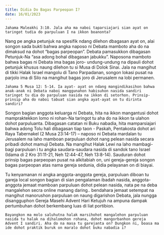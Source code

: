 ```yaml
---
title: Didia Do Bagas Parpeopan I?
date: 16/01/2023
---
```


`Jahama Maleakhi 3:10. Jala aha ma naboi taparsiajari sian ayat on taringot tudia do parpuluan I na ikkon boanonta?`

Nang pe angka petunjuk na spesifik ndang dilehon dbagasan ayat on, alai songon sada bukti bahwa angka naposo ni Debata mamboto aha do na dimaksud na dohot “bagas parpeopan”. Debata pamasukkon dibagasan Petunjuk-Na “asa adong bohal dibagasan jabukku”. Naposona mamboto bahwa bagas ni Debata ima bagas joro- undung-undung na dipauli dohot petunjuk khusus naung dilehon tu si Musa di Dolok Sinai. Jala na mangihut di tikki Halak Israel mangolu di Tano Parpadanan, songon lokasi pusat na parjolo ima di Silo na mangihut bagas joro di Jerusalem na lobi permanen.

`Jahama 5 Musa 12: 5-14. Ia ayat- ayat on ndang mangindikasihon bahwa anak-anak ni Debata naboi manggunahon habisuhon nasida sandiri taringot tu dia do parpuluan nasida na ikkon di setorhon. Prinsip-prinsip aha do naboi tabuat sian angka ayat-ayat on tu dirinta sandiri?`

Songon bagian anggota keluarga ni Debata, hita na ikkon mangantusi dohot mampraktekkon lomo ni rohan-Na taringot tu aha do na ikkon ta ulahon dohot parpuluanta. Dibagasan catatan ni Buku nabadia, hita mamparsiajari bahwa adong Tolu hali dibagasan tiap taon - Paskah, Pentakosta dohot ari Raya Tabernakel (2 Musa 23:14-17) – naposo ni Debata mardalan tu Jerusalem na laho mamboan parpuluan dohot nang pelean nasida secara pribadi dohot mamuji Debata. Na mangihut Halak Lewi na laho mambagi-bagi parpuluan i tu angka saudara-saudara nasida di sandok tano Israel (Idama di 2 Kro 31:11-21, Neh 12:44-47, Neh 13:8-14). Sauduran dohot prinsip bagas parpeopan pusat na alkitabiah on, uni gereja-gereja songon bagas parpeopan atas nama gereja sedunia, didia pelayanan on di biayai.

Tu kenyamanan ni angka anggota-anggota gereja, parpuluan diboan tu gareja local songon bagian di sian pengalaman ibadah nasida, anggota-anggota jemaat mamboan parpuluan dohot pelean nasida, nata pe na deba mangalehon secra online manang daring.. bendahara jemaat setempat na mangihut manorushon parpuluan on naung digarishon Debata, jala nungga disangguphon Gereja Masehi Advent Hari Ketujuh na ampuna dampak pertumbuhan dohot berkembang luas di liat portibion.

`Bayangkon ma molo saluhutna halak marsihohot mangalehon parpuluan nasida tu halak na dihalomohon rohana, dohot mangorbanhon gereja Advent I sandiri. Aha do na masa tu garejanta on? Dungkon ni, boasa ma ide dohot praktik buruk on maralo dohot buku nabadia i?`